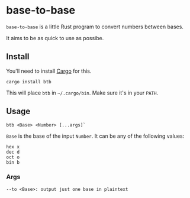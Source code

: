 # base-to-base

`base-to-base` is a little Rust program to convert numbers between bases.

It aims to be as quick to use as possibe.

## Install

You'll need to install [Cargo](https://doc.rust-lang.org/cargo/getting-started/installation.html) for this.

```
cargo install btb
```

This will place `btb` in `~/.cargo/bin`. Make sure it's in your `PATH`.


## Usage

```
btb <Base> <Number> [...args]`
```

`Base` is the base of the input `Number`. It can be any of the following values:

```
hex x
dec d
oct o
bin b
```

### Args

```
--to <Base>: output just one base in plaintext
```
